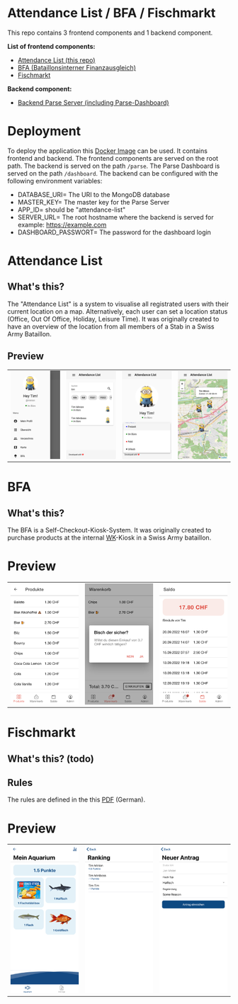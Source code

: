 # Attendance List / BFA / Fischmarkt
This repo contains 3 frontend components and 1 backend component. 

<b>List of frontend components:</b>
- <a href="https://github.com/biersoeckli/attendance-list/tree/master/attendance-list">Attendance List (this repo)</a>
- <a href="https://github.com/biersoeckli/attendance-list/tree/master/bfa">BFA (Bataillonsinterner Finanzausgleich)</a>
- <a href="https://github.com/biersoeckli/attendance-list/tree/master/fischmarkt">Fischmarkt</a>

<b>Backend component:</b>
- <a href="https://github.com/biersoeckli/attendance-list/tree/master/parse-server">Backend Parse Server (including Parse-Dashboard)</a>

# Deployment

To deploy the application this <a href="https://hub.docker.com/repository/docker/biersoeckli/attendance-list/general">Docker Image</a> can be used. It contains frontend and backend. The frontend components are served on the root path. The backend is served on the path `/parse`. The Parse Dashboard is served on the path `/dashboard`. The backend can be configured with the following environment variables:

- DATABASE_URI= The URI to the MongoDB database
- MASTER_KEY= The master key for the Parse Server
- APP_ID= should be "attendance-list"
- SERVER_URL= The root hostname where the backend is served for example: https://example.com
- DASHBOARD_PASSWORT= The password for the dashboard login

# Attendance List

## What's this?
The "Attendance List" is a system to visualise all registrated users with their current location on a map. Alternatively, each user can set a location status (Office, Out Of Office, Holiday, Leisure Time). It was originally created to have an overview of the location from all members of a Stab in a Swiss Army Bataillon.

## Preview
<table>
  <tr>
    <td>
      <img width="100%" src="assets/att/screenshot-1.png" />
    </td>
    <td>
      <img width="100%" src="assets/att/screenshot-2.png" />
    </td>
    <td>
      <img width="100%" src="assets/att/screenshot-3.png" />
    </td>
    <td>
      <img width="100%" src="assets/att/screenshot-4.png" />
    </td>
  </tr>
</table>


# BFA

## What's this?

The BFA is a Self-Checkout-Kiosk-System. It was originally created to purchase products at the internal <a href="https://www.vtg.admin.ch/de/mein-militaerdienst/allgemeines-zum-militaerdienst/dienstpflicht.html">WK</a>-Kiosk in a Swiss Army bataillon.

# Preview

<table>
  <tr>
    <td>
      <img width="100%" src="assets/bfa/screenshot-1.png" />
    </td>
    <td>
      <img width="100%" src="assets/bfa/screenshot-2.png" />
    </td>
    <td>
      <img width="100%" src="assets/bfa/screenshot-3.png" />
    </td>
  </tr>
</table>

# Fischmarkt

## What's this? (todo)

## Rules

The rules are defined in the this <a href="https://github.com/biersoeckli/attendance-list/blob/master/fischmarkt/src/assets/Fischerreglement_Spit_Bat_75.pdf">PDF</a> (German).


# Preview
<table>
  <tr>
    <td>
      <img width="100%" src="assets/fm/screenshot-1.png" />
    </td>
    <td>
      <img width="100%" src="assets/fm/screenshot-2.png" />
    </td>
    <td>
      <img width="100%" src="assets/fm/screenshot-3.png" />
    </td>
  </tr>
</table>
